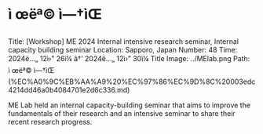 # ì œëª© ì—†ìŒ

Title: [Workshop] ME 2024 Internal intensive research seminar, Internal capacity building seminar
Location: Sapporo, Japan
Number: 48
Time: 2024ë…„ 12ì›” 26ì¼ â†’ 2024ë…„ 12ì›” 30ì¼
Title Image: ../MElab.png
Path: ì œëª© ì—†ìŒ (%EC%A0%9C%EB%AA%A9%20%EC%97%86%EC%9D%8C%20003edc4214dd46a0b4084701e2d6c336.md)

ME Lab held an internal capacity-building seminar that aims to improve the fundamentals of their research and an intensive seminar to share their recent research progress.